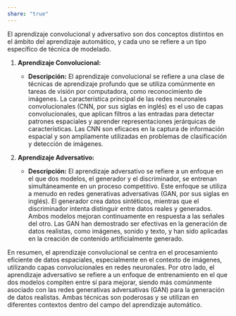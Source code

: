 ```yaml
---
share: "true"
---
```



El aprendizaje convolucional y adversativo son dos conceptos distintos en el ámbito del aprendizaje automático, y cada uno se refiere a un tipo específico de técnica de modelado.

1. **Aprendizaje Convolucional:**
   - **Descripción:** El aprendizaje convolucional se refiere a una clase de técnicas de aprendizaje profundo que se utiliza comúnmente en tareas de visión por computadora, como reconocimiento de imágenes. La característica principal de las redes neuronales convolucionales (CNN, por sus siglas en inglés) es el uso de capas convolucionales, que aplican filtros a las entradas para detectar patrones espaciales y aprender representaciones jerárquicas de características. Las CNN son eficaces en la captura de información espacial y son ampliamente utilizadas en problemas de clasificación y detección de imágenes.

2. **Aprendizaje Adversativo:**
   - **Descripción:** El aprendizaje adversativo se refiere a un enfoque en el que dos modelos, el generador y el discriminador, se entrenan simultáneamente en un proceso competitivo. Este enfoque se utiliza a menudo en redes generativas adversativas (GAN, por sus siglas en inglés). El generador crea datos sintéticos, mientras que el discriminador intenta distinguir entre datos reales y generados. Ambos modelos mejoran continuamente en respuesta a las señales del otro. Las GAN han demostrado ser efectivas en la generación de datos realistas, como imágenes, sonido y texto, y han sido aplicadas en la creación de contenido artificialmente generado.

En resumen, el aprendizaje convolucional se centra en el procesamiento eficiente de datos espaciales, especialmente en el contexto de imágenes, utilizando capas convolucionales en redes neuronales. Por otro lado, el aprendizaje adversativo se refiere a un enfoque de entrenamiento en el que dos modelos compiten entre sí para mejorar, siendo más comúnmente asociado con las redes generativas adversativas (GAN) para la generación de datos realistas. Ambas técnicas son poderosas y se utilizan en diferentes contextos dentro del campo del aprendizaje automático.



